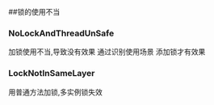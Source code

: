 ##锁的使用不当

### NoLockAndThreadUnSafe
加锁使用不当,导致没有效果 通过识别使用场景 添加锁才有效果
### LockNotInSameLayer
用普通方法加锁,多实例锁失效